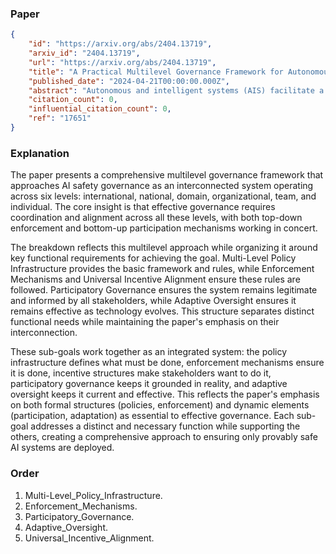 ### Paper

```json
{
	"id": "https://arxiv.org/abs/2404.13719",
	"arxiv_id": "2404.13719",
	"url": "https://arxiv.org/abs/2404.13719",
	"title": "A Practical Multilevel Governance Framework for Autonomous and Intelligent Systems",
	"published_date": "2024-04-21T00:00:00.000Z",
	"abstract": "Autonomous and intelligent systems (AIS) facilitate a wide range of beneficial applications across a variety of different domains. However, technical characteristics such as unpredictability and lack of transparency, as well as potential unintended consequences, pose considerable challenges to the current governance infrastructure. Furthermore, the speed of development and deployment of applications outpaces the ability of existing governance institutions to put in place effective ethical-legal oversight. New approaches for agile, distributed and multilevel governance are needed. This work presents a practical framework for multilevel governance of AIS. The framework enables mapping actors onto six levels of decision-making including the international, national and organizational levels. Furthermore, it offers the ability to identify and evolve existing tools or create new tools for guiding the behavior of actors within the levels. Governance mechanisms enable actors to shape and enforce regulations and other tools, which when complemented with good practices contribute to effective and comprehensive governance.",
	"citation_count": 0,
	"influential_citation_count": 0,
	"ref": "17651"
}
```

### Explanation

The paper presents a comprehensive multilevel governance framework that approaches AI safety governance as an interconnected system operating across six levels: international, national, domain, organizational, team, and individual. The core insight is that effective governance requires coordination and alignment across all these levels, with both top-down enforcement and bottom-up participation mechanisms working in concert.

The breakdown reflects this multilevel approach while organizing it around key functional requirements for achieving the goal. Multi-Level Policy Infrastructure provides the basic framework and rules, while Enforcement Mechanisms and Universal Incentive Alignment ensure these rules are followed. Participatory Governance ensures the system remains legitimate and informed by all stakeholders, while Adaptive Oversight ensures it remains effective as technology evolves. This structure separates distinct functional needs while maintaining the paper's emphasis on their interconnection.

These sub-goals work together as an integrated system: the policy infrastructure defines what must be done, enforcement mechanisms ensure it is done, incentive structures make stakeholders want to do it, participatory governance keeps it grounded in reality, and adaptive oversight keeps it current and effective. This reflects the paper's emphasis on both formal structures (policies, enforcement) and dynamic elements (participation, adaptation) as essential to effective governance. Each sub-goal addresses a distinct and necessary function while supporting the others, creating a comprehensive approach to ensuring only provably safe AI systems are deployed.

### Order

1. Multi-Level_Policy_Infrastructure.
2. Enforcement_Mechanisms.
3. Participatory_Governance.
4. Adaptive_Oversight.
5. Universal_Incentive_Alignment.
